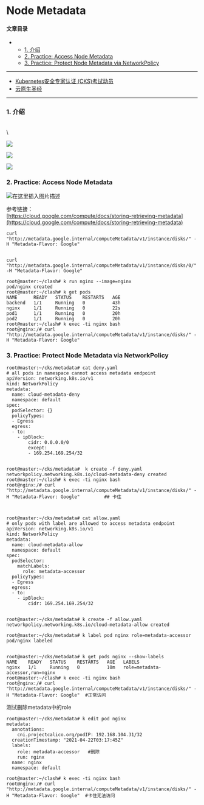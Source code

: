 # Node Metadata

#### 文章目录

*
  * [1. 介绍](broken-reference)
  * [2. Practice: Access Node Metadata](broken-reference)
  * [3. Practice: Protect Node Metadata via NetworkPolicy](broken-reference)

***

* [Kubernetes安全专家认证 (CKS)考试动员](https://ghostwritten.blog.csdn.net/article/details/112358241)
* [云原生圣经](https://ghostwritten.blog.csdn.net/article/details/108562082)

***

### 1. 介绍 <a href="#1__8" id="1__8"></a>

\
\


![](https://img-blog.csdnimg.cn/20210421185458486.png?shadow\_10,text\_aHR0cHM6Ly9ibG9nLmNzZG4ubmV0L3hpeGloYWhhbGVsZWhlaGU=,size\_16,color\_FFFFFF,t\_70)

![](https://img-blog.csdnimg.cn/20210421185743988.png?shadow\_10,text\_aHR0cHM6Ly9ibG9nLmNzZG4ubmV0L3hpeGloYWhhbGVsZWhlaGU=,size\_16,color\_FFFFFF,t\_70)

![](https://img-blog.csdnimg.cn/20210421185832634.png)

### 2. Practice: Access Node Metadata <a href="#2_practice_access_node_metadata_12" id="2_practice_access_node_metadata_12"></a>

![在这里插入图片描述](https://img-blog.csdnimg.cn/2021042211194795.png)

参考链接：\
[https://cloud.google.com/compute/docs/storing-retrieving-metadata](https://cloud.google.com/compute/docs/storing-retrieving-metadata)

```
curl "http://metadata.google.internal/computeMetadata/v1/instance/disks/" -H "Metadata-Flavor: Google"


curl "http://metadata.google.internal/computeMetadata/v1/instance/disks/0/" -H "Metadata-Flavor: Google"

root@master:~/clash# k run nginx --image=nginx
pod/nginx created
root@master:~/clash# k get pods
NAME      READY   STATUS    RESTARTS   AGE
backend   1/1     Running   0          43h
nginx     1/1     Running   0          22s
pod1      1/1     Running   0          20h
pod2      1/1     Running   0          20h
root@master:~/clash# k exec -ti nginx bash
root@nginx:/# curl "http://metadata.google.internal/computeMetadata/v1/instance/disks/" -H "Metadata-Flavor: Google"

```

### 3. Practice: Protect Node Metadata via NetworkPolicy <a href="#3_practice_protect_node_metadata_via_networkpolicy_36" id="3_practice_protect_node_metadata_via_networkpolicy_36"></a>

```
root@master:~/cks/metadata# cat deny.yaml
# all pods in namespace cannot access metadata endpoint
apiVersion: networking.k8s.io/v1
kind: NetworkPolicy
metadata:
  name: cloud-metadata-deny
  namespace: default
spec:
  podSelector: {}
  policyTypes:
  - Egress
  egress:
  - to:
    - ipBlock:
        cidr: 0.0.0.0/0
        except:
        - 169.254.169.254/32


root@master:~/cks/metadata#  k create -f deny.yaml 
networkpolicy.networking.k8s.io/cloud-metadata-deny created
root@master:~/clash# k exec -ti nginx bash
root@nginx:/# curl "http://metadata.google.internal/computeMetadata/v1/instance/disks/" -H "Metadata-Flavor: Google"         ## 卡住



root@master:~/cks/metadata# cat allow.yaml
# only pods with label are allowed to access metadata endpoint
apiVersion: networking.k8s.io/v1
kind: NetworkPolicy
metadata:
  name: cloud-metadata-allow
  namespace: default
spec:
  podSelector:
    matchLabels:
      role: metadata-accessor
  policyTypes:
  - Egress
  egress:
  - to:
    - ipBlock:
        cidr: 169.254.169.254/32


root@master:~/cks/metadata# k create -f allow.yaml 
networkpolicy.networking.k8s.io/cloud-metadata-allow created

root@master:~/cks/metadata# k label pod nginx role=metadata-accessor
pod/nginx labeled


root@master:~/cks/metadata# k get pods nginx --show-labels
NAME    READY   STATUS    RESTARTS   AGE   LABELS
nginx   1/1     Running   0          10m   role=metadata-accessor,run=nginx
root@master:~/clash# k exec -ti nginx bash
root@nginx:/# curl "http://metadata.google.internal/computeMetadata/v1/instance/disks/" -H "Metadata-Flavor: Google"  #正常访问
```

测试删除metadata中的role

```
root@master:~/cks/metadata# k edit pod nginx
metadata:
  annotations:
    cni.projectcalico.org/podIP: 192.168.104.31/32
  creationTimestamp: "2021-04-22T03:17:45Z"
  labels:
    role: metadata-accessor   #删除
    run: nginx
  name: nginx
  namespace: default

root@master:~/clash# k exec -ti nginx bash
root@nginx:/# curl "http://metadata.google.internal/computeMetadata/v1/instance/disks/" -H "Metadata-Flavor: Google"  #卡住无法访问
```

